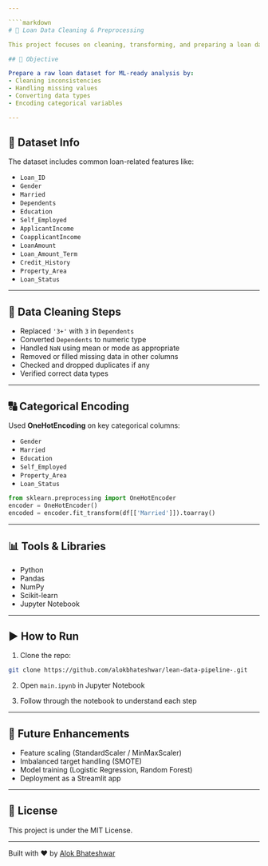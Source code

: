 ```yaml
---

````markdown
# 🧹 Loan Data Cleaning & Preprocessing

This project focuses on cleaning, transforming, and preparing a loan dataset for machine learning models. It includes handling missing values, fixing categorical variables, and applying encoding techniques like OneHotEncoder.

## 📌 Objective

Prepare a raw loan dataset for ML-ready analysis by:
- Cleaning inconsistencies
- Handling missing values
- Converting data types
- Encoding categorical variables

---
```


## 📁 Dataset Info

The dataset includes common loan-related features like:

- `Loan_ID`
- `Gender`
- `Married`
- `Dependents`
- `Education`
- `Self_Employed`
- `ApplicantIncome`
- `CoapplicantIncome`
- `LoanAmount`
- `Loan_Amount_Term`
- `Credit_History`
- `Property_Area`
- `Loan_Status`

---

## 🔧 Data Cleaning Steps

- Replaced `'3+'` with `3` in `Dependents`
- Converted `Dependents` to numeric type
- Handled `NaN` using mean or mode as appropriate
- Removed or filled missing data in other columns
- Checked and dropped duplicates if any
- Verified correct data types

---

## 🔠 Categorical Encoding

Used **OneHotEncoding** on key categorical columns:
- `Gender`
- `Married`
- `Education`
- `Self_Employed`
- `Property_Area`
- `Loan_Status`

```python
from sklearn.preprocessing import OneHotEncoder
encoder = OneHotEncoder()
encoded = encoder.fit_transform(df[['Married']]).toarray()
````

---

## 📊 Tools & Libraries

* Python
* Pandas
* NumPy
* Scikit-learn
* Jupyter Notebook

---

## ▶️ How to Run

1. Clone the repo:

```bash
git clone https://github.com/alokbhateshwar/lean-data-pipeline-.git
```

2. Open `main.ipynb` in Jupyter Notebook

3. Follow through the notebook to understand each step

---

## 📌 Future Enhancements

* Feature scaling (StandardScaler / MinMaxScaler)
* Imbalanced target handling (SMOTE)
* Model training (Logistic Regression, Random Forest)
* Deployment as a Streamlit app

---

## 📄 License

This project is under the MIT License.

---

Built with ❤️ by [Alok Bhateshwar](https://github.com/alokbhateshwar)

